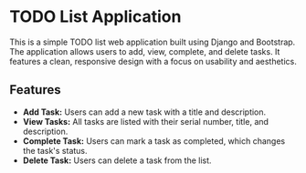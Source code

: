 # TODO List Application

This is a simple TODO list web application built using Django and Bootstrap. The application allows users to add, view, complete, and delete tasks. It features a clean, responsive design with a focus on usability and aesthetics.

## Features

- **Add Task:** Users can add a new task with a title and description.
- **View Tasks:** All tasks are listed with their serial number, title, and description.
- **Complete Task:** Users can mark a task as completed, which changes the task's status.
- **Delete Task:** Users can delete a task from the list.
